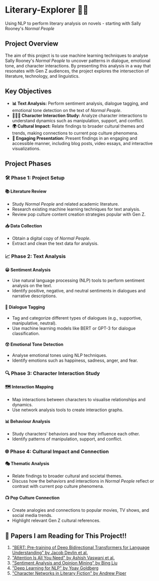 # Literary-Explorer 📖✨
Using NLP to perform literary analysis on novels - starting with Sally Rooney's *Normal People*

## Project Overview

The aim of this project is to use machine learning techniques to analyse Sally Rooney's *Normal People* to uncover patterns in dialogue, emotional tone, and character interactions. By presenting this analysis in a way that resonates with Gen Z audiences, the project explores the intersection of literature, technology, and linguistics.

## Key Objectives

- **📊 Text Analysis:** Perform sentiment analysis, dialogue tagging, and emotional tone detection on the text of *Normal People*.
- **🧑‍🤝‍🧑 Character Interaction Study:** Analyze character interactions to understand dynamics such as manipulation, support, and conflict.
- **🌍 Cultural Impact:** Relate findings to broader cultural themes and trends, making connections to current pop culture phenomena.
- **🎨 Engaging Presentation:** Present findings in an engaging and accessible manner, including blog posts, video essays, and interactive visualizations.

## Project Phases

### 🛠️ Phase 1: Project Setup

#### 📚 Literature Review
- Study *Normal People* and related academic literature.
- Research existing machine learning techniques for text analysis.
- Review pop culture content creation strategies popular with Gen Z.

#### 📥 Data Collection
- Obtain a digital copy of *Normal People*.
- Extract and clean the text data for analysis.

### 📈 Phase 2: Text Analysis

#### 😀 Sentiment Analysis
- Use natural language processing (NLP) tools to perform sentiment analysis on the text.
- Identify positive, negative, and neutral sentiments in dialogues and narrative descriptions.

#### 💬 Dialogue Tagging
- Tag and categorize different types of dialogues (e.g., supportive, manipulative, neutral).
- Use machine learning models like BERT or GPT-3 for dialogue classification.

#### 😲 Emotional Tone Detection
- Analyse emotional tones using NLP techniques.
- Identify emotions such as happiness, sadness, anger, and fear.

### 🔍 Phase 3: Character Interaction Study

#### 🗺️ Interaction Mapping
- Map interactions between characters to visualise relationships and dynamics.
- Use network analysis tools to create interaction graphs.

#### 📊 Behaviour Analysis
- Study characters' behaviors and how they influence each other.
- Identify patterns of manipulation, support, and conflict.

### 🌐 Phase 4: Cultural Impact and Connection

#### 🎭 Thematic Analysis
- Relate findings to broader cultural and societal themes.
- Discuss how the behaviors and interactions in *Normal People* reflect or contrast with current pop culture phenomena.

#### 📺 Pop Culture Connection
- Create analogies and connections to popular movies, TV shows, and social media trends.
- Highlight relevant Gen Z cultural references.

## 📄 Papers I am Reading for This Project!!

1. ["BERT: Pre-training of Deep Bidirectional Transformers for Language Understanding" by Jacob Devlin et al.](https://arxiv.org/abs/1810.04805)
2. ["Attention Is All You Need" by Ashish Vaswani et al.](https://arxiv.org/abs/1706.03762)
3. ["Sentiment Analysis and Opinion Mining" by Bing Liu](https://www.cs.uic.edu/~liub/FBS/sentiment-analysis.html)
4. ["Deep Learning for NLP" by Yoav Goldberg](https://www.morganclaypool.com/doi/abs/10.2200/S00762ED1V01Y201703AIM316)
5. ["Character Networks in Literary Fiction" by Andrew Piper](https://www.jstor.org/stable/10.5325/jmedirelicite.32.1.0075)

